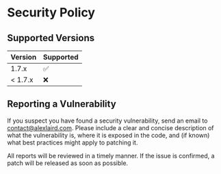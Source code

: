# Security Policy

## Supported Versions

| Version | Supported          |
|---------| ------------------ |
| 1.7.x   | :white_check_mark: |
| < 1.7.x | :x:                |

## Reporting a Vulnerability

If you suspect you have found a security vulnerability, send an email to [contact@alexlaird.com](mailto:contact@alexlaird.com).
Please include a clear and concise description of what the vulnerability is, where it is exposed in the code, and (if
known) what best practices might apply to patching it.

All reports will be reviewed in a timely manner. If the issue is confirmed, a patch will be released as soon as
possible.
